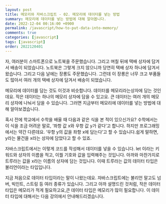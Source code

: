 ```yaml
---
layout: post
title: 메모리와 자바스크립트 - 02. 메모리에 데이터를 넣는 방법
summary: 메모리에 데이터를 넣는 방법에 대해 알아봅니다.
date: 2022-12-04 00:16:00 +0900
permalink: /javascript/how-to-put-data-into-memory/
comments: true
categories: [javascript]
tags: [javascript]
order: 2022120401
---
```


자, 여러분이 스마트폰으로 노트북을 주문했습니다. 그리고 며칠 뒤에 택배 상자에 담겨서 배송이 되었습니다. 노트북은 그렇게 크지 않으니까 당연히 택배 상자 하나에 담겨서 왔습니다. 그리고 다음 날에는 장롱도 주문했습니다. 그런데 이 장롱은 너무 크고 부품들도 많아서 여러 개의 택배 상자에 담겨서 배송이 되었습니다.

메모리에 데이터를 담는 것도 이것과 비슷합니다. 데이터를 메모리라는상자에 담는 것인데요. 작은 데이터는 하나의 메모리 상자에 담을 수 있고요. 큰 데이터는 여러 개의 메모리 상자에 나눠서 담을 수 있습니다. 그러면 지금부터 메모리에 데이터를 넣는 방법에 대해 알아보겠습니다.

혹시 전에 학교에서 수학을 배울 때 다음과 같은 식을 본 적이 있으신가요? 수학에서는 이 식을 조금 어려운 말로, ‘좌항 값 x와 우항 값 y가 같다’고 합니다. 하지만 프로그래밍에서는 약간 다른데요. ‘우항 y의 값을 좌항 x에 담는다’고 할 수 있습니다.쉽게 말하면, y라는 물건을 x라는 상자에 담았다고 할 수 있죠.

자바스크립트에서는 이렇게 코드를 작성해서 데이터를 넣을 수 있습니다. let 이라는 키워드와 상자의 이름을 적고, 이퀄 기호와 값을 입력해주는 것입니다. 아까와 마찬가지로 트루라는 값을 x라는 이름의 상자에 담는 것입니다. 이때 트루라는 값의 데이터 타입은 불리언이라는 타입입니다.

지금 처음으로 데이터 타입이라는 말이 나왔는데요. 자바스크립트에는 불리언 말고도 넘버, 빅인트, 스트링 등 여러 종류가 있습니다. 그리고 아까 설명드린 것처럼, 작은 데이터 타입은 메모리가 적게 필요하고요,큰 데이터 타입은 메모리가 많이 필요합니다. 이 데이터 타입에 대해서는 다음 강의에서 안내해드리겠습니다.